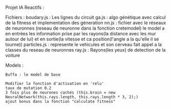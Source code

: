 Projet IA Reactifs : 

Fichiers : 
    boudary.js : Les lignes du circuit
    ga.js : algo génétique avec calcul de la fitness et implementation des géneration 
    nn.js : fichier avec le réseaux de neuronnes (reseau de neuronne dans la fonction cretemodel) le model a en entrées les information prise par les rayons(la distance avec les mur autour de lui) et en sortie(la vitesse et ca position(l'angle a la qu'elle il se tourne))
    particles.js : represente le vehicules et son cerveau fait appel a la classes du reseau de neuronnes
    ray.js : Rayons(les yeux) de detection de la voiture 


Models : 

    Buffa : le model de base 
    
    Modifier la fonction d'activation en 'relu'
    taux de mutation 0.2
    3 fois plus de neurones cachés (this.brain = new NeuralNetwork(this.rays.length, this.rays.length * 3, 2);)
    ajout bonus dans la fonction "calculate fitness"